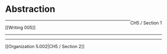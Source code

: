 # Abstraction 
<span style="float: right">CH5 / Section 1</span>
<hr>
[[Writing 005]]
<hr>

<hr>
[[Organization 5.002|CH5 / Section 2]]

